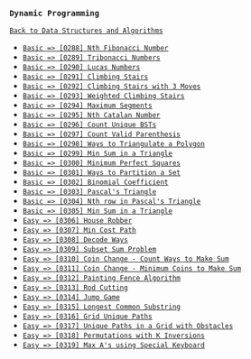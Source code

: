 ### `Dynamic Programming`

[`Back to Data Structures and Algorithms`](../readme.md)

* [`Basic => [0288] Nth Fibonacci Number`]()
* [`Basic => [0289] Tribonacci Numbers`]()
* [`Basic => [0290] Lucas Numbers`]()
* [`Basic => [0291] Climbing Stairs`]()
* [`Basic => [0292] Climbing Stairs with 3 Moves`]()
* [`Basic => [0293] Weighted Climbing Stairs`]()
* [`Basic => [0294] Maximum Segments`]()
* [`Basic => [0295] Nth Catalan Number`]()
* [`Basic => [0296] Count Unique BSTs`]()
* [`Basic => [0297] Count Valid Parenthesis`]()
* [`Basic => [0298] Ways to Triangulate a Polygon`]()
* [`Basic => [0299] Min Sum in a Triangle`]()
* [`Basic => [0300] Minimum Perfect Squares`]()
* [`Basic => [0301] Ways to Partition a Set`]()
* [`Basic => [0302] Binomial Coefficient`]()
* [`Basic => [0303] Pascal's Triangle`]()
* [`Basic => [0304] Nth row in Pascal's Triangle`]()
* [`Basic => [0305] Min Sum in a Triangle`]()
* [`Easy => [0306] House Robber`]()
* [`Easy => [0307] Min Cost Path`]()
* [`Easy => [0308] Decode Ways`]()
* [`Easy => [0309] Subset Sum Problem`]()
* [`Easy => [0310] Coin Change - Count Ways to Make Sum`]()
* [`Easy => [0311] Coin Change - Minimum Coins to Make Sum`]()
* [`Easy => [0312] Painting Fence Algorithm`]()
* [`Easy => [0313] Rod Cutting`]()
* [`Easy => [0314] Jump Game`]()
* [`Easy => [0315] Longest Common Substring`]()
* [`Easy => [0316] Grid Unique Paths`]()
* [`Easy => [0317] Unique Paths in a Grid with Obstacles`]()
* [`Easy => [0318] Permutations with K Inversions`]()
* [`Easy => [0319] Max A's using Special Keyboard`]()

